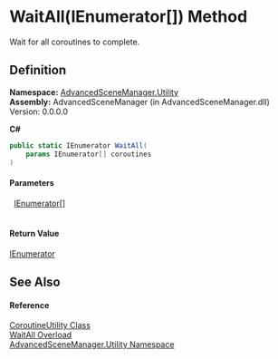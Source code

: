 # WaitAll(IEnumerator[]) Method


Wait for all coroutines to complete.



## Definition
**Namespace:** <a href="N_AdvancedSceneManager_Utility">AdvancedSceneManager.Utility</a>  
**Assembly:** AdvancedSceneManager (in AdvancedSceneManager.dll) Version: 0.0.0.0

**C#**
``` C#
public static IEnumerator WaitAll(
	params IEnumerator[] coroutines
)
```



#### Parameters
<dl><dt>  <a href="https://learn.microsoft.com/dotnet/api/system.collections.ienumerator" target="_blank" rel="noopener noreferrer">IEnumerator</a>[]</dt><dd> </dd></dl>

#### Return Value
<a href="https://learn.microsoft.com/dotnet/api/system.collections.ienumerator" target="_blank" rel="noopener noreferrer">IEnumerator</a>

## See Also


#### Reference
<a href="T_AdvancedSceneManager_Utility_CoroutineUtility">CoroutineUtility Class</a>  
<a href="Overload_AdvancedSceneManager_Utility_CoroutineUtility_WaitAll">WaitAll Overload</a>  
<a href="N_AdvancedSceneManager_Utility">AdvancedSceneManager.Utility Namespace</a>  
